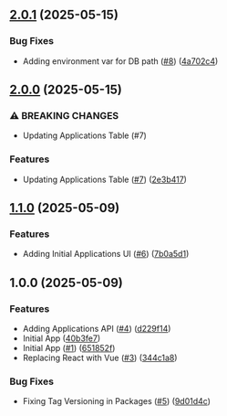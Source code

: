 ## [2.0.1](https://github.com/incutonez/jobs/compare/spec@2.0.0...spec@2.0.1) (2025-05-15)

### Bug Fixes

* Adding environment var for DB path ([#8](https://github.com/incutonez/jobs/issues/8)) ([4a702c4](https://github.com/incutonez/jobs/commit/4a702c4853ebc9f300c59247c996c826dcb0cefb))

## [2.0.0](https://github.com/incutonez/jobs/compare/spec@1.1.0...spec@2.0.0) (2025-05-15)

### ⚠ BREAKING CHANGES

* Updating Applications Table (#7)

### Features

* Updating Applications Table ([#7](https://github.com/incutonez/jobs/issues/7)) ([2e3b417](https://github.com/incutonez/jobs/commit/2e3b4171664b8aaf49f294d94a7f99e6e2c312f0))

## [1.1.0](https://github.com/incutonez/jobs/compare/spec@1.0.0...spec@1.1.0) (2025-05-09)

### Features

* Adding Initial Applications UI ([#6](https://github.com/incutonez/jobs/issues/6)) ([7b0a5d1](https://github.com/incutonez/jobs/commit/7b0a5d1747b5f9f446812ba93d1a475522382071))

## 1.0.0 (2025-05-09)

### Features

* Adding Applications API ([#4](https://github.com/incutonez/jobs/issues/4)) ([d229f14](https://github.com/incutonez/jobs/commit/d229f14b0d361d4d9d8cb0ead88f2dac1d554432))
* Initial App ([40b3fe7](https://github.com/incutonez/jobs/commit/40b3fe72eb7f082d4c5bb3ad6c32dfb6f40cab7e))
* Initial App ([#1](https://github.com/incutonez/jobs/issues/1)) ([651852f](https://github.com/incutonez/jobs/commit/651852fe800744725cf0895159c483d302670484))
* Replacing React with Vue ([#3](https://github.com/incutonez/jobs/issues/3)) ([344c1a8](https://github.com/incutonez/jobs/commit/344c1a894131eeb8d7e9dd4d6e5e4c2338cd6a62))

### Bug Fixes

* Fixing Tag Versioning in Packages ([#5](https://github.com/incutonez/jobs/issues/5)) ([9d01d4c](https://github.com/incutonez/jobs/commit/9d01d4cd00b73bf7688f845f861f4bad1a4cfdf1))
